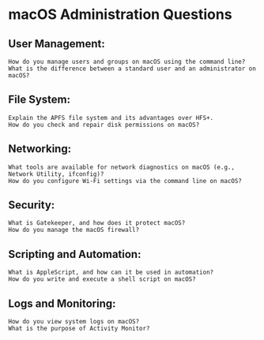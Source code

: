 # macOS Administration Questions

## User Management:
    How do you manage users and groups on macOS using the command line?
    What is the difference between a standard user and an administrator on macOS?

## File System:
    Explain the APFS file system and its advantages over HFS+.
    How do you check and repair disk permissions on macOS?

## Networking:
    What tools are available for network diagnostics on macOS (e.g., Network Utility, ifconfig)?
    How do you configure Wi-Fi settings via the command line on macOS?

## Security:
    What is Gatekeeper, and how does it protect macOS?
    How do you manage the macOS firewall?

## Scripting and Automation:
    What is AppleScript, and how can it be used in automation?
    How do you write and execute a shell script on macOS?

## Logs and Monitoring:
    How do you view system logs on macOS?
    What is the purpose of Activity Monitor?
